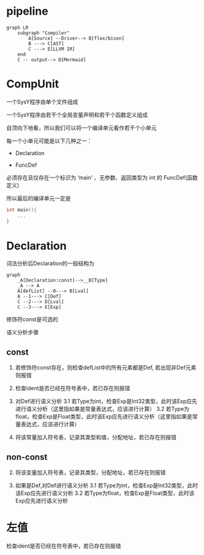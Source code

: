 # pipeline
```mermaid
graph LR
    subgraph "Compiler"
        A[Source] --Driver--> B[flex/bison]
        B ---> C[AST]
        C ---> E[LLVM IR]
    end
    C -- output--> D[Mermaid]
```


# CompUnit

一个SysY程序由单个文件组成

一个SysY程序由若干个全局变量声明和若干个函数定义组成

自顶向下地看，所以我们可以将一个编译单元看作若干个小单元

每一个小单元可能是以下几种之一：

- Declaration

- FuncDef

必须存在且仅存在一个标识为 ‘main’ 、无参数、返回类型为 int 的 FuncDef(函数定义)

<!-- 语义分析 -->
所以最后的编译单元一定是
```c
int main(){
    ...
}
```

# Declaration

词法分析后Declaration的一般结构为

```mermaid
graph
    _A[Declaration:const]-->__B[Type]
    _A --> A
    A[defList] --0---> B[Lval]
    A --1---> C[Def]
    C --2---> D[Lval]
    C --3---> E[Exp]
```

修饰符const是可选的

语义分析步骤

## const

1. 若修饰符const存在，则检查defList中的所有元素都是Def, 若出现非Def元素则报错

2. 检查ident是否已经在符号表中，若已存在则报错

3. 对Def进行语义分析
3.1 若Type为int，检查Exp是Int32类型，此时该Exp应先进行语义分析（这里指如果是常量表达式，应该进行计算）
3.2 若Type为float，检查Exp是Float类型，此时该Exp应先进行语义分析（这里指如果是常量表达式，应该进行计算）

4. 将该常量加入符号表，记录其类型和值，分配地址，若已存在则报错

## non-const

2. 将该变量加入符号表，记录其类型，分配地址，若已存在则报错

3. 如果是Def,对Def进行语义分析
3.1 若Type为int，检查Exp是Int32类型，此时该Exp应先进行语义分析
3.2 若Type为float，检查Exp是Float类型，此时该Exp应先进行语义分析

# 左值

检查ident是否已经在符号表中，若已存在则报错


